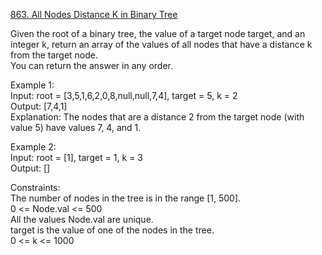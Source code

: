 [863. All Nodes Distance K in Binary Tree](https://leetcode.com/problems/all-nodes-distance-k-in-binary-tree/)




Given the root of a binary tree, the value of a target node target, and an integer k, return an array of the values of all nodes that have a distance k from the target node.                         
You can return the answer in any order.                

Example 1:              
Input: root = [3,5,1,6,2,0,8,null,null,7,4], target = 5, k = 2                  
Output: [7,4,1]                      
Explanation: The nodes that are a distance 2 from the target node (with value 5) have values 7, 4, and 1.                   

Example 2:                               
Input: root = [1], target = 1, k = 3                 
Output: []                     

Constraints:                    
The number of nodes in the tree is in the range [1, 500].              
0 <= Node.val <= 500                     
All the values Node.val are unique.                      
target is the value of one of the nodes in the tree.             
0 <= k <= 1000            

